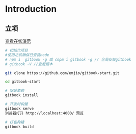# Introduction

## 立项
[查看在线演示](https://emjio.github.io/gitbook-start)
``` bash
# 初始化项目
#使用之前确保已安装node 
# npm i  gitbook -g 或 cnpm i gitbook -g // 全局安装gitbook 
# gitbook -V //查看版本 

git clone https://github.com/emjio/gitbook-start.git

cd gitbook-start

# 安装依赖
gitbook install 

# 开发时构建
gitbook serve 
浏览器打开 http://localhost:4000/ 预览

# 打包构建
gitbook build

```
